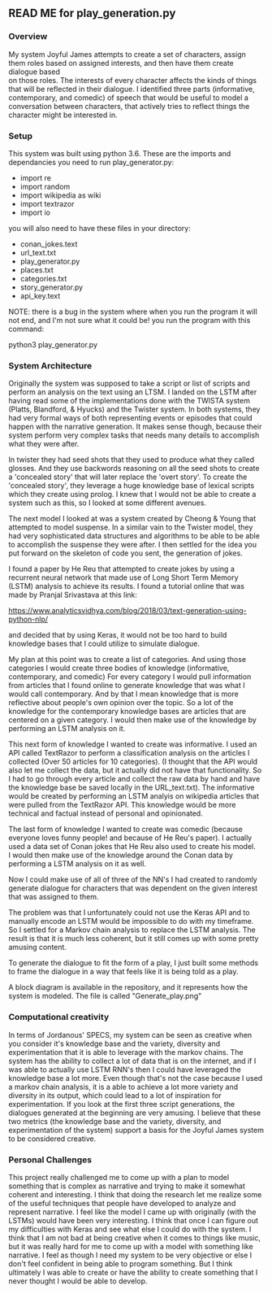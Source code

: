 ## READ ME for play_generation.py

### Overview

My system Joyful James attempts to create a set of characters, assign them
roles based on assigned interests, and then have them create dialogue based  
on those roles. The interests of every character affects the kinds of things
that will be reflected in their dialogue.  I identified three parts
(informative, contemporary, and comedic) of speech that would be useful to
model a conversation between characters, that actively tries to reflect
things the character might be interested in.

### Setup
This system was built using python 3.6. These are the imports and dependancies
you need to run play_generator.py:

* import re
* import random
* import wikipedia as wiki
* import textrazor
* import io


you will also need to have these files in your directory:

* conan_jokes.text
* url_text.txt
* play_generator.py
* places.txt
* categories.txt
* story_generator.py
* api_key.text


NOTE: there is a bug in the system where when you run the program
it will not end, and I'm not sure what it could be!
you run the program with this command:

python3 play_generator.py

### System Architecture

Originally the system was supposed to take a script or list of scripts and
perform an analysis on the text using an LTSM.  I landed on the LSTM after
having read some of the implementations done with the TWISTA system
(Platts, Blandford, & Hyucks) and the Twister system.  In both systems, they
had very formal ways of both representing events or episodes that could happen
with the narrative generation.  It makes sense though, because their system
perform very complex tasks that needs many details to accomplish what they
were after.

In twister they had seed shots that they used to produce what they called
glosses. And they use backwords reasoning on all the seed shots to create
a 'concealed story' that will later replace the 'overt story'. To create
the 'concealed story', they leverage a huge knowledge base of lexical scripts
which they create using prolog.  I knew that I would not be able to create a
system such as this, so I looked at some different avenues.

The next model I looked at was a system created by Cheong & Young that
attempted to model suspense. In a similar vain to the Twister model, they
had very sophisticated data structures and algorithms to be able to be able
to accomplish the suspense they were after.  I then settled for the idea you
put forward on the skeleton of code you sent, the generation of jokes.

I found a paper by He Reu that attempted to create jokes by using a recurrent
neural network that made use of Long Short Term Memory (LSTM) analysis to
achieve its results.  I found a tutorial online that was made by Pranjal
Srivastava at this link:

https://www.analyticsvidhya.com/blog/2018/03/text-generation-using-python-nlp/

and decided that by using Keras, it would not be too hard to build knowledge
bases that I could utilize to simulate dialogue.  

My plan at this point was to create a list of categories.  And using those
categories I would create three bodies of knowledge (informative,
contemporary, and comedic) For every category I would pull information from
articles that I found online to generate knowledge that was what I would call
contemporary. And by that I mean knowledge that is more reflective about
people's own opinion over the topic.  So a lot of the knowledge for the
contemporary knowledge bases are articles that are centered on a given
category. I would then make use of the knowledge by performing an LSTM
analysis on it.

This next form of knowledge I wanted to create was informative.  I used
an API called TextRazor to perform a classification analysis on the articles
I collected (Over 50 articles for 10 categories). (I thought that the API would
also let me collect the data, but it actually did not have that functionality.
So I had to go through every article and collect the raw data by hand and
have the knowledge base be saved locally in the URL_text.txt). The informative
would be created by performing an LSTM analyis on wikipedia articles that were
pulled from the TextRazor API. This knowledge would be more technical and
factual instead of personal and opinionated.

The last form of knowledge I wanted to create was comedic (because everyone
loves funny people! and because of He Reu's paper).  I actually used
a data set of Conan jokes that He Reu also used to create his model.  
I would then make use of the knowledge around the Conan data by performing
a LSTM analysis on it as well.  

Now I could make use of all of three of the NN's I had created to randomly
generate dialogue for characters that was dependent on the given interest
that was assigned to them.

The problem was that I unfortunately could not use the Keras API and to
manually encode an LSTM would be impossible to do with my timeframe. So I
settled for a Markov chain analysis to replace the LSTM analysis. The
result is that it is much less coherent, but it still comes up with some
pretty amusing content.

To generate the dialogue to fit the form of a play, I just built some
methods to frame the dialogue in a way that feels like it is being
told as a play.

A block diagram is available in the repository, and it represents how
the system is modeled.  The file is called "Generate_play.png"

### Computational creativity

In terms of Jordanous' SPECS, my system can be seen as creative when you
consider it's knowledge base and the variety, diversity and experimentation
that it is able to leverage with the markov chains.  The system has the
ability to collect a lot of data that is on the internet, and if I was
able to actually use LSTM RNN's then I could have leveraged the knowledge
base a lot more. Even though that's not the case because I used a markov
chain analysis, it is a able to achieve a lot more variety and diversity in
its output, which could lead to a lot of inspiration for experimentation. If
you look at the first three script generations, the dialogues generated at
the beginning are very amusing. I believe that these two metrics (the
knowledge base and the variety, diversity, and experimentation of the system)
support a basis for the Joyful James system to be considered creative.

### Personal Challenges
This project really challenged me to come up with a plan to model something
that is complex as narrative and trying to make it somewhat coherent
and interesting. I think that doing the research let me realize some of the
useful techniques that people have developed to analyze and represent
narrative.  I feel like the model I came up with originally (with the LSTMs)
would have been very interesting. I think that once I can figure out my
difficulties with Keras and see what else I could do with the system. I think
that I am not bad at being creative when it comes to things like music, but
it was really hard for me to come up with a model with something like
narrative. I feel as though I need my system to be very objective or else I
don't feel confident in being able to program something. But I think
ultimately I was able to create or have the ability to create something that
I never thought I would be able to develop. 

